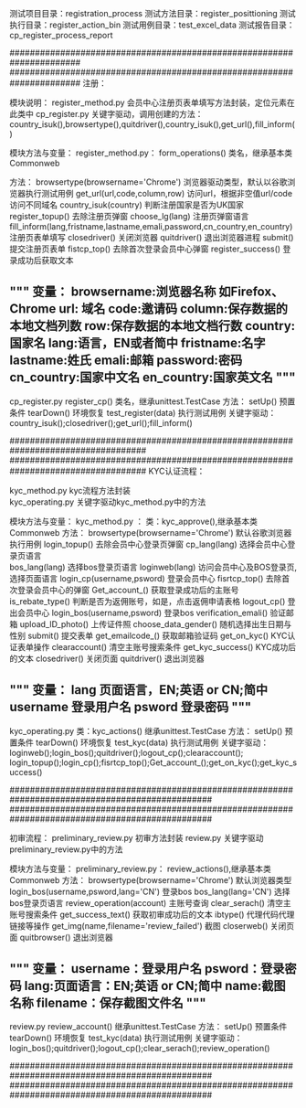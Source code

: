 测试项目目录：registration_process
测试方法目录：register_posittioning
测试执行目录：register_action_bin
测试用例目录：test_excel_data
测试报告目录：cp_register_process_report





######################################################################
######################################################################
注册：

模块说明：
register_method.py 会员中心注册页表单填写方法封装，定位元素在此类中
cp_register.py      关键字驱动，调用创建的方法：
                    country_isuk(),browsertype(),quitdriver(),country_isuk(),get_url(),fill_inform()


模块方法与变量：
register_method.py：
form_operations() 类名，继承基本类Commonweb

方法：
    browsertype(browsername='Chrome')     浏览器驱动类型，默认以谷歌浏览器执行测试用例
    get_url(url,code,column,row)          访问url，根据非空值url/code访问不同域名
    country_isuk(country)                 判断注册国家是否为UK国家
    register_topup()                      去除注册页弹窗
    choose_lg(lang)                       注册页弹窗语言
    fill_inform(lang,fristname,lastname,emali,password,cn_country,en_country)  注册页表单填写
    closedriver()                         关闭浏览器
    quitdriver()                          退出浏览器进程
    submit()                              提交注册页表单
    fistcp_top()                          去除首次登录会员中心弹窗
    register_success()                    登录成功后获取文本

"""
变量：
browsername:浏览器名称 如Firefox、Chrome
url: 域名
code:邀请码
column:保存数据的本地文档列数
row:保存数据的本地文档行数
country:国家名
lang:语言，EN或者简中
fristname:名字
lastname:姓氏
emali:邮箱
password:密码
cn_country:国家中文名
en_country:国家英文名
"""
------------------------------------------------------------------------------------------------
cp_register.py
register_cp()          类名，继承unittest.TestCase
方法：
    setUp()                 预置条件
    tearDown()              环境恢复
    test_register(data)     执行测试用例
        关键字驱动：country_isuk();closedriver();get_url();fill_inform()


###################################################################################
###################################################################################
KYC认证流程：

kyc_method.py  kyc流程方法封装   
kyc_operating.py  关键字驱动kyc_method.py中的方法

模块方法与变量：
kyc_method.py ：
类：kyc_approve(),继承基本类Commonweb
方法：
browsertype(browsername='Chrome')           默认谷歌浏览器执行用例
login_topup()                               去除会员中心登录页弹窗
cp_lang(lang)                               选择会员中心登录页语言                        
bos_lang(lang)                              选择bos登录页语言
loginweb(lang)                              访问会员中心及BOS登录页,选择页面语言
login_cp(username,psword)                   登录会员中心
fisrtcp_top()                               去除首次登录会员中心的弹窗
Get_account_()                              获取登录成功后的主账号
is_rebate_type()                            判断是否为返佣账号，如是，点击返佣申请表格
logout_cp()                                 登出会员中心
login_bos(username,psword)                  登录bos
verification_emali()                        验证邮箱
upload_ID_photo()                           上传证件照
choose_data_gender()                        随机选择出生日期与性别
submit()                                    提交表单
get_emailcode_()                            获取邮箱验证码
get_on_kyc()                                KYC认证表单操作
clearaccount()                              清空主账号搜索条件
get_kyc_success()                           KYC成功后的文本
closedriver()                               关闭页面 
quitdriver()                                退出浏览器

"""
变量：
lang  页面语言，EN;英语 or CN;简中
username  登录用户名
psword    登录密码
"""
------------------------------------------------------------------------------------------------
kyc_operating.py
类：kyc_actions() 继承unittest.TestCase
方法：
    setUp()                 预置条件
    tearDown()              环境恢复
    test_kyc(data)     执行测试用例
        关键字驱动：loginweb();login_bos();quitdriver();logout_cp();clearaccount();
        login_topup();login_cp();fisrtcp_top();Get_account_();get_on_kyc();get_kyc_success()


################################################################################################
################################################################################################

初审流程：
preliminary_review.py  初审方法封装
review.py       关键字驱动preliminary_review.py中的方法

模块方法与变量：
preliminary_review.py：
review_actions(),继承基本类Commonweb
方法：
browsertype(browsername='Chrome')                   默认浏览器类型
login_bos(username,psword,lang='CN')                登录bos
bos_lang(lang='CN')                                 选择bos登录页语言
review_operation(account)                           主账号查询
clear_serach()                                      清空主账号搜索条件
get_success_text()                                  获取初审成功后的文本
ibtype()                                            代理代码代理链接等操作
get_img(name,filename='review_failed')              截图
closerweb()                                         关闭页面
quitbrowser()                                       退出浏览器

"""
变量：
username：登录用户名
psword：登录密码
lang:页面语言：EN;英语 or CN;简中
name:截图名称
filename：保存截图文件名
"""
------------------------------------------------------------------------------------------------
review.py
review_account() 继承unittest.TestCase
方法：
    setUp()                 预置条件
    tearDown()              环境恢复
    test_kyc(data)     执行测试用例
        关键字驱动：login_bos();quitdriver();logout_cp();clear_serach();review_operation()
        
################################################################################################
################################################################################################